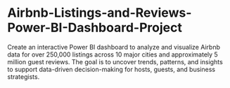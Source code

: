 # Airbnb-Listings-and-Reviews-Power-BI-Dashboard-Project
Create an interactive Power BI dashboard to analyze and visualize Airbnb data for over 250,000 listings across 10 major cities and approximately 5 million guest reviews. The goal is to uncover trends, patterns, and insights to support data-driven decision-making for hosts, guests, and business strategists.
